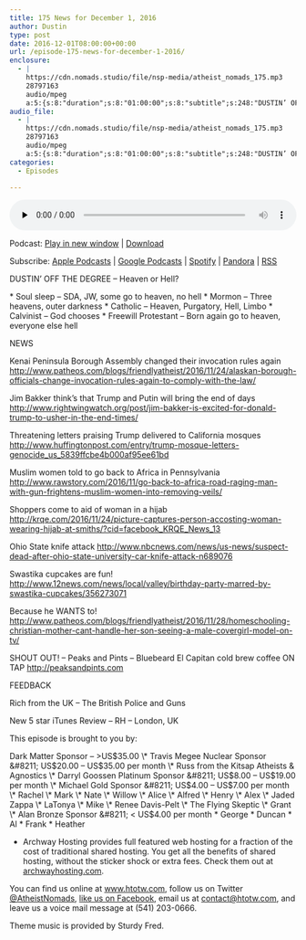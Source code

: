 ```yaml
---
title: 175 News for December 1, 2016
author: Dustin
type: post
date: 2016-12-01T08:00:00+00:00
url: /episode-175-news-for-december-1-2016/
enclosure:
  - |
    https://cdn.nomads.studio/file/nsp-media/atheist_nomads_175.mp3
    28797163
    audio/mpeg
    a:5:{s:8:"duration";s:8:"01:00:00";s:8:"subtitle";s:248:"DUSTIN’ OFF THE DEGREE - Heaven or Hell? * Soul sleep - SDA, JW, some go to heaven, no hell * Mormon - Three heavens, outer darkness * Catholic - Heaven, Purgatory, Hell, Limbo * Calvinist - God chooses * Freewill Protestant - Born again go to...";s:8:"explicit";s:1:"1";s:13:"episode_title";s:25:"News for December 1, 2016";s:10:"episode_no";s:3:"175";}
audio_file:
  - |
    https://cdn.nomads.studio/file/nsp-media/atheist_nomads_175.mp3
    28797163
    audio/mpeg
    a:5:{s:8:"duration";s:8:"01:00:00";s:8:"subtitle";s:248:"DUSTIN’ OFF THE DEGREE - Heaven or Hell? * Soul sleep - SDA, JW, some go to heaven, no hell * Mormon - Three heavens, outer darkness * Catholic - Heaven, Purgatory, Hell, Limbo * Calvinist - God chooses * Freewill Protestant - Born again go to...";s:8:"explicit";s:1:"1";s:13:"episode_title";s:25:"News for December 1, 2016";s:10:"episode_no";s:3:"175";}
categories:
  - Episodes

---
```

<div itemscope itemtype="http://schema.org/AudioObject">
  <meta itemprop="name" content="175 News for December 1, 2016" />
  
  <meta itemprop="uploadDate" content="2016-12-01T01:00:00-07:00" />
  
  <meta itemprop="encodingFormat" content="audio/mpeg" />
  
  <meta itemprop="duration" content="PT1H00M00S" />
  
  <meta itemprop="description" content="DUSTIN’ OFF THE DEGREE - Heaven or Hell? * Soul sleep - SDA, JW, some go to heaven, no hell * Mormon - Three heavens, outer darkness * Catholic - Heaven, Purgatory, Hell, Limbo * Calvinist - God chooses * Freewill Protestant - Born again go to..." />
  
  <meta itemprop="contentUrl" content="https://dts.podtrac.com/redirect.mp3/cdn.nomads.studio/file/nsp-media/atheist_nomads_175.mp3" />
  
  <meta itemprop="contentSize" content="27.5" />
  </p> 
  
  <div class="powerpress_player" id="powerpress_player_8437">
    <audio class="wp-audio-shortcode" id="audio-5053-181" preload="none" style="width: 100%;" controls="controls"><source type="audio/mpeg" src="https://dts.podtrac.com/redirect.mp3/cdn.nomads.studio/file/nsp-media/atheist_nomads_175.mp3?_=181" /><a href="https://dts.podtrac.com/redirect.mp3/cdn.nomads.studio/file/nsp-media/atheist_nomads_175.mp3">https://dts.podtrac.com/redirect.mp3/cdn.nomads.studio/file/nsp-media/atheist_nomads_175.mp3</a></audio>
  </div>
</div>

<p class="powerpress_links powerpress_links_mp3">
  Podcast: <a href="https://dts.podtrac.com/redirect.mp3/cdn.nomads.studio/file/nsp-media/atheist_nomads_175.mp3" class="powerpress_link_pinw" target="_blank" title="Play in new window" onclick="return powerpress_pinw('https://htotw.com/?powerpress_pinw=5053-podcast');" rel="nofollow">Play in new window</a> | <a href="https://dts.podtrac.com/redirect.mp3/cdn.nomads.studio/file/nsp-media/atheist_nomads_175.mp3" class="powerpress_link_d" title="Download" rel="nofollow" download="atheist_nomads_175.mp3">Download</a>
</p>

<p class="powerpress_links powerpress_subscribe_links">
  Subscribe: <a href="https://podcasts.apple.com/us/podcast/humanists-take-on-the-world/id530050098?mt=2&ls=1" class="powerpress_link_subscribe powerpress_link_subscribe_itunes" target="_blank" title="Subscribe on Apple Podcasts" rel="nofollow">Apple Podcasts</a> | <a href="https://www.google.com/podcasts?feed=aHR0cDovL2F0aGVpc3Rub21hZHMubGlic3luLmNvbS9yc3M%3D" class="powerpress_link_subscribe powerpress_link_subscribe_googleplay" target="_blank" title="Subscribe on Google Podcasts" rel="nofollow">Google Podcasts</a> | <a href="https://open.spotify.com/show/3LzK2xZGike6Tc1GEMtMbr?si=LieN9SNuTpq96smuaUsH8A" class="powerpress_link_subscribe powerpress_link_subscribe_spotify" target="_blank" title="Subscribe on Spotify" rel="nofollow">Spotify</a> | <a href="https://www.pandora.com/podcast/atheist-nomads/PC:10122?corr=62071012&part=ug" class="powerpress_link_subscribe powerpress_link_subscribe_pandora" target="_blank" title="Subscribe on Pandora" rel="nofollow">Pandora</a> | <a href="https://htotw.com/feed/podcast/" class="powerpress_link_subscribe powerpress_link_subscribe_rss" target="_blank" title="Subscribe via RSS" rel="nofollow">RSS</a>
</p>

DUSTIN’ OFF THE DEGREE &#8211; Heaven or Hell?

\* Soul sleep &#8211; SDA, JW, some go to heaven, no hell \* Mormon &#8211; Three heavens, outer darkness \* Catholic &#8211; Heaven, Purgatory, Hell, Limbo \* Calvinist &#8211; God chooses * Freewill Protestant &#8211; Born again go to heaven, everyone else hell

NEWS

Kenai Peninsula Borough Assembly changed their invocation rules again <a href="http://www.patheos.com/blogs/friendlyatheist/2016/11/24/alaskan-borough-officials-change-invocation-rules-again-to-comply-with-the-law/" target="_blank" rel="noopener">http://www.patheos.com/blogs/friendlyatheist/2016/11/24/alaskan-borough-officials-change-invocation-rules-again-to-comply-with-the-law/</a>

Jim Bakker think’s that Trump and Putin will bring the end of days <a href="http://www.rightwingwatch.org/post/jim-bakker-is-excited-for-donald-trump-to-usher-in-the-end-times/" target="_blank" rel="noopener">http://www.rightwingwatch.org/post/jim-bakker-is-excited-for-donald-trump-to-usher-in-the-end-times/</a>

Threatening letters praising Trump delivered to California mosques <a href="http://www.huffingtonpost.com/entry/trump-mosque-letters-genocide_us_5839ffcbe4b000af95ee61bd" target="_blank" rel="noopener">http://www.huffingtonpost.com/entry/trump-mosque-letters-genocide_us_5839ffcbe4b000af95ee61bd</a>

Muslim women told to go back to Africa in Pennsylvania <a href="http://www.rawstory.com/2016/11/go-back-to-africa-road-raging-man-with-gun-frightens-muslim-women-into-removing-veils/" target="_blank" rel="noopener">http://www.rawstory.com/2016/11/go-back-to-africa-road-raging-man-with-gun-frightens-muslim-women-into-removing-veils/</a>

Shoppers come to aid of woman in a hijab <a href="http://krqe.com/2016/11/24/picture-captures-person-accosting-woman-wearing-hijab-at-smiths/?cid=facebook_KRQE_News_13" target="_blank" rel="noopener">http://krqe.com/2016/11/24/picture-captures-person-accosting-woman-wearing-hijab-at-smiths/?cid=facebook_KRQE_News_13</a>

Ohio State knife attack <a href="http://www.nbcnews.com/news/us-news/suspect-dead-after-ohio-state-university-car-knife-attack-n689076" target="_blank" rel="noopener">http://www.nbcnews.com/news/us-news/suspect-dead-after-ohio-state-university-car-knife-attack-n689076</a>

Swastika cupcakes are fun! <a href="http://www.12news.com/news/local/valley/birthday-party-marred-by-swastika-cupcakes/356273071" target="_blank" rel="noopener">http://www.12news.com/news/local/valley/birthday-party-marred-by-swastika-cupcakes/356273071</a>

Because he WANTS to! <a href="http://www.patheos.com/blogs/friendlyatheist/2016/11/28/homeschooling-christian-mother-cant-handle-her-son-seeing-a-male-covergirl-model-on-tv/" target="_blank" rel="noopener">http://www.patheos.com/blogs/friendlyatheist/2016/11/28/homeschooling-christian-mother-cant-handle-her-son-seeing-a-male-covergirl-model-on-tv/</a>

SHOUT OUT! &#8211; Peaks and Pints &#8211; Bluebeard El Capitan cold brew coffee ON TAP <a href="http://peaksandpints.com" target="_blank" rel="noopener">http://peaksandpints.com</a>

FEEDBACK

Rich from the UK &#8211; The British Police and Guns

New 5 star iTunes Review &#8211; RH &#8211; London, UK

This episode is brought to you by:

Dark Matter Sponsor &#8211; >US$35.00 \* Travis Megee Nuclear Sponsor &#8211; US$20.00 &#8211; US$35.00 per month \* Russ from the Kitsap Atheists & Agnostics \* Darryl Goossen Platinum Sponsor &#8211; US$8.00 &#8211; US$19.00 per month \* Michael Gold Sponsor &#8211; US$4.00 &#8211; US$7.00 per month \* Rachel \* Mark \* Nate \* Willow \* Alice \* Alfred \* Henry \* Alex \* Jaded Zappa \* LaTonya \* Mike \* Renee Davis-Pelt \* The Flying Skeptic \* Grant \* Alan Bronze Sponsor &#8211; < US$4.00 per month \* George \* Duncan \* Al \* Frank \* Heather

* Archway Hosting provides full featured web hosting for a fraction of the cost of traditional shared hosting. You get all the benefits of shared hosting, without the sticker shock or extra fees. Check them out at <a href="http://archwayhosting.com/" target="_blank" rel="noopener">archwayhosting.com</a>.

You can find us online at <a href="http://www.htotw.com/" target="_blank" rel="noopener">www.htotw.com</a>, follow us on Twitter <a href="https://twitter.com/AtheistNomads" target="_blank" rel="noopener">@AtheistNomads</a>, <a href="https://www.facebook.com/AtheistNomads" target="_blank" rel="noopener">like us on Facebook</a>, email us at <contact@htotw.com>, and leave us a voice mail message at (541) 203-0666.

Theme music is provided by Sturdy Fred.
